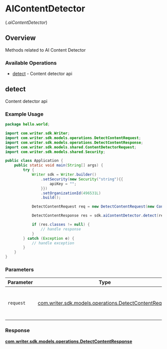 # AIContentDetector
(*.aiContentDetector*)

## Overview

Methods related to AI Content Detector

### Available Operations

* [detect](#detect) - Content detector api

## detect

Content detector api

### Example Usage

```java
package hello.world;

import com.writer.sdk.Writer;
import com.writer.sdk.models.operations.DetectContentRequest;
import com.writer.sdk.models.operations.DetectContentResponse;
import com.writer.sdk.models.shared.ContentDetectorRequest;
import com.writer.sdk.models.shared.Security;

public class Application {
    public static void main(String[] args) {
        try {
            Writer sdk = Writer.builder()
                .setSecurity(new Security("string"){{
                    apiKey = "";
                }})
                .setOrganizationId(496531L)
                .build();

            DetectContentRequest req = new DetectContentRequest(new ContentDetectorRequest("string"));            

            DetectContentResponse res = sdk.aiContentDetector.detect(req);

            if (res.classes != null) {
                // handle response
            }
        } catch (Exception e) {
            // handle exception
        }
    }
}
```

### Parameters

| Parameter                                                                                                | Type                                                                                                     | Required                                                                                                 | Description                                                                                              |
| -------------------------------------------------------------------------------------------------------- | -------------------------------------------------------------------------------------------------------- | -------------------------------------------------------------------------------------------------------- | -------------------------------------------------------------------------------------------------------- |
| `request`                                                                                                | [com.writer.sdk.models.operations.DetectContentRequest](../../models/operations/DetectContentRequest.md) | :heavy_check_mark:                                                                                       | The request object to use for the request.                                                               |


### Response

**[com.writer.sdk.models.operations.DetectContentResponse](../../models/operations/DetectContentResponse.md)**

